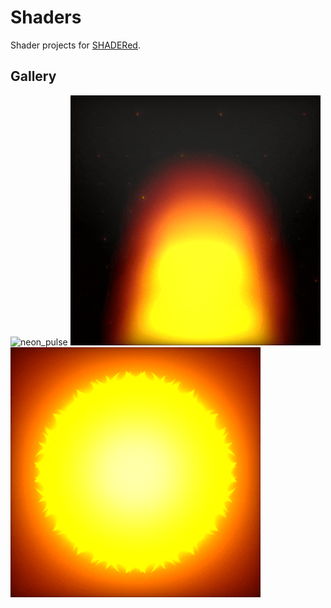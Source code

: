 # Shaders

Shader projects for [SHADERed](https://github.com/dfranx/SHADERed).

## Gallery

![neon_pulse](/render/neon_pulse.gif)
![flame](/render/flame.gif)
![sun](/render/sun.gif)
